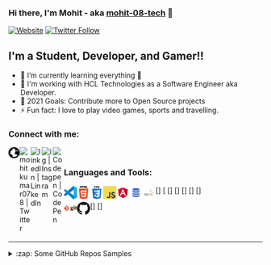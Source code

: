 ### Hi there, I'm Mohit - aka [mohit-08-tech][website] 👋

[![Website](https://img.shields.io/website?label=webmohit.netlify.app&style=for-the-badge&url=https%3A%2F%2Fwebmohit.netlify.app)](https://webmohit.netlify.app/)
[![Twitter Follow](https://img.shields.io/twitter/url?style=social&url=https%3A%2F%2Ftwitter.com%2Fmohitkumar078)](https://twitter.com/intent/follow?original_referer=https%3A%2F%2Fgithub.com%2FcodeSTACKr&screen_name=mohitkumar078)

## I'm a Student, Developer, and Gamer!!

- 🌱 I’m currently learning everything 🤣
- 👯 I'm working with HCL Technologies as a Software Engineer aka Developer.
- 🥅 2021 Goals: Contribute more to Open Source projects
- ⚡ Fun fact: I love to play video games, sports and travelling.

### Connect with me:

[<img align="left" alt="https://webmohit.netlify.app.com" width="22px" src="https://raw.githubusercontent.com/iconic/open-iconic/master/svg/globe.svg" />][website]
[<img align="left" alt="mohitkumar078 | Twitter" width="22px" src="https://cdn.jsdelivr.net/npm/simple-icons@v3/icons/twitter.svg" />][twitter]
[<img align="left" alt="linkedIn | LinkedIn" width="22px" src="https://cdn.jsdelivr.net/npm/simple-icons@v3/icons/linkedin.svg" />][linkedin]
[<img align="left" alt="ig | Instagram" width="22px" src="https://cdn.jsdelivr.net/npm/simple-icons@v3/icons/instagram.svg" />][instagram]
[<img align="left" alt="Codepen | CodePen" width="22px" src="https://cdn.jsdelivr.net/npm/simple-icons@v3/icons/codepen.svg" />][codepen]

<br />

### Languages and Tools:

[<img align="left" alt="Visual Studio Code" width="26px" src="https://raw.githubusercontent.com/github/explore/80688e429a7d4ef2fca1e82350fe8e3517d3494d/topics/visual-studio-code/visual-studio-code.png" />]
[<img align="left" alt="HTML5" width="26px" src="https://raw.githubusercontent.com/github/explore/80688e429a7d4ef2fca1e82350fe8e3517d3494d/topics/html/html.png" />
[<img align="left" alt="CSS3" width="26px" src="https://raw.githubusercontent.com/github/explore/80688e429a7d4ef2fca1e82350fe8e3517d3494d/topics/css/css.png" />]
[<img align="left" alt="JavaScript" width="26px" src="https://raw.githubusercontent.com/github/explore/80688e429a7d4ef2fca1e82350fe8e3517d3494d/topics/javascript/javascript.png" />]
[<img align="left" alt="AngularJS" width="26px" src="https://raw.githubusercontent.com/github/explore/80688e429a7d4ef2fca1e82350fe8e3517d3494d/topics/angular/angular.png" />]
[<img align="left" alt="SQL" width="26px" src="https://raw.githubusercontent.com/github/explore/80688e429a7d4ef2fca1e82350fe8e3517d3494d/topics/sql/sql.png" />]
[<img align="left" alt="MySQL" width="26px" src="https://raw.githubusercontent.com/github/explore/80688e429a7d4ef2fca1e82350fe8e3517d3494d/topics/mysql/mysql.png" />]

[<img align="left" alt="Git" width="26px" src="https://raw.githubusercontent.com/github/explore/80688e429a7d4ef2fca1e82350fe8e3517d3494d/topics/git/git.png" />]
[<img align="left" alt="GitHub" width="26px" src="https://raw.githubusercontent.com/github/explore/78df643247d429f6cc873026c0622819ad797942/topics/github/github.png" />]

<br />
<br />

---

<details>
  <summary>:zap: Some GitHub Repos Samples</summary>
  
<!--START_SECTION:activity-->
1. 🗣 Uploaded on [#1](https://github.com/mohit-08-tech/AdvanceJsFromValidation) in [mohit-08-tech/AdvanceJsFromValidation](https://github.com/mohit-08-tech/AdvanceJsFromValidation)
2. ❗️ Uploaded on [#1](https://github.com/mohit-08-tech/sendWhatsappMsgWithoutSavingContact) in [mohit-08-tech/sendWhatsappMsgWithoutSavingContact](https://github.com/mohit-08-tech/sendWhatsappMsgWithoutSavingContact)
3. ❌  Uploaded on  [#1](https://github.com/mohit-08-tech/BirthdayAnimation-HTML-CSS-JS) in [mohit-08-tech/BirthdayAnimation-HTML-CSS-JS](https://github.com/mohit-08-tech/BirthdayAnimation-HTML-CSS-JS)
4. 🗣  Uploaded on  [#1](https://github.com/mohit-08-tech/3DHoverCard) in [mohit-08-tech/3DHoverCard](https://github.com/mohit-08-tech/3DHoverCard)
5. 🎉  Uploaded on  [#1](https://github.com/mohit-08-tech/Image-Upload-Preview) in [mohit-08-tech/Image-Upload-Preview](https://github.com/mohit-08-tech/Image-Upload-Preview)
<!--END_SECTION:activity-->

</details>

[website]: https://webmohit.netlify.app/
[twitter]: https://twitter.com/mohitkumar078
[instagram]: https://instagram.com/_mohit007
[linkedin]: https://www.linkedin.com/in/mohit-kumar-37b288178/https://codepen.io/mohit-08-tech
[codepen]: https://codepen.io/mohit-08-tech

